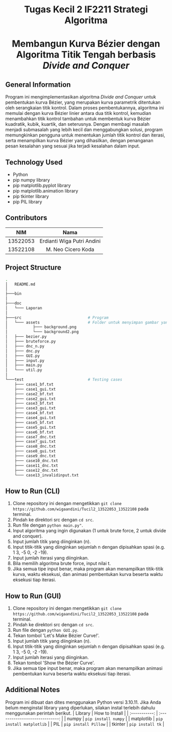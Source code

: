 <h1 align="center"> Tugas Kecil 2 IF2211 Strategi Algoritma </h1>
<h1 align="center">  Membangun Kurva Bézier dengan Algoritma Titik Tengah berbasis <em> Divide and Conquer </em> </h1>


## General Information
Program ini mengimplementasikan algoritma *Divide and Conquer* untuk pembentukan kurva Bézier, yang merupakan kurva parametrik ditentukan oleh serangkaian titik kontrol. Dalam proses pembentukannya, algoritma ini memulai dengan kurva Bézier linier antara dua titik kontrol, kemudian menambahkan titik kontrol tambahan untuk membentuk kurva Bézier kuadratik, kubik, kuartik, dan seterusnya. Dengan membagi masalah menjadi submasalah yang lebih kecil dan menggabungkan solusi, program memungkinkan pengguna untuk menentukan jumlah titik kontrol dan iterasi, serta menampilkan kurva Bézier yang dihasilkan, dengan penanganan pesan kesalahan yang sesuai jika terjadi kesalahan dalam input.


## Technology Used
- Python
- pip numpy library
- pip matplotlib.pyplot library
- pip matplotlib.animation library
- pip tkinter library
- pip PIL library


## Contributors
|   NIM    |                  Nama                  |
| :------: | :------------------------------------: |
| 13522053 |       Erdianti Wiga Putri Andini       |
| 13522108 |          M. Neo Cicero Koda            |



## Project Structure
```bash
.
│   README.md
│
├───bin                                   
│
├───doc  
│   └─── Laporan
│                      
├───src                             # Program
│   └─── assets                     # Folder untuk menyimpan gambar yang digunakan pada GUI 
│           ├─── background.png      
│           └─── background2.png      
│   ├─── bezier.py 
│   ├─── bruteforce.py 
│   ├─── dnc_n.py 
│   ├─── dnc.py 
│   ├─── GUI.py 
│   ├─── input.py 
│   ├─── main.py 
│   └─── util.py                       
│  
└───test                            # Testing cases
    ├─── case1_bf.txt             
    ├─── case1_gui.txt             
    ├─── case2_bf.txt
    ├─── case2_gui.txt
    ├─── case3_bf.txt
    ├─── case3_gui.txt
    ├─── case4_bf.txt
    ├─── case4_gui.txt
    ├─── case5_bf.txt
    ├─── case5_gui.txt
    ├─── case6_bf.txt
    ├─── case7_dnc.txt
    ├─── case7_gui.txt
    ├─── case8_dnc.txt
    ├─── case8_gui.txt
    ├─── case9_dnc.txt
    ├─── case10_dnc.txt
    ├─── case11_dnc.txt
    ├─── case12_dnc.txt
    └─── case13_invalidinput.txt
```


## How to Run (CLI)
1. Clone repository ini dengan mengetikkan `git clone https://github.com/wigaandini/Tucil2_13522053_13522108` pada terminal.
2. Pindah ke direktori src dengan `cd src`.
3. Run file dengan `python main.py"`.
4. Input algoritma yang ingin digunakan (1 untuk brute force, 2 untuk divide and conquer).
5. Input jumlah titik yang diinginkan (n).
6. Input titik-titik yang diinginkan sejumlah n dengan dipisahkan spasi (e.g. 1 3, -5 0, -2 -19).
7. Input jumlah iterasi yang diinginkan.
8. Bila memilih algoritma brute force, input nilai t.
9. Jika semua tipe input benar, maka program akan menampilkan titik-titik kurva, waktu eksekusi, dan animasi pembentukan kurva beserta waktu eksekusi tiap iterasi.


## How to Run (GUI)
1. Clone repository ini dengan mengetikkan `git clone https://github.com/wigaandini/Tucil2_13522053_13522108` pada terminal.
2. Pindah ke direktori src dengan `cd src`.
3. Run file dengan `python GUI.py`.
4. Tekan tombol 'Let's Make Bézier Curve!'.
5. Input jumlah titik yang diinginkan (n).
6. Input titik-titik yang diinginkan sejumlah n dengan dipisahkan spasi (e.g. 1 3, -5 0, -2 -19).
7. Input jumlah iterasi yang diinginkan.
8. Tekan tombol 'Show the Bézier Curve'.
9. Jika semua tipe input benar, maka program akan menampilkan animasi pembentukan kurva beserta waktu eksekusi tiap iterasi.


## Additional Notes
Program ini dibuat dan dites menggunakan Python versi 3.10.11.
Jika Anda belum menginstal library yang diperlukan, silakan instal terlebih dahulu menggunakan perintah berikut.
|    Library    |         How to Install          |
| :-----------: | :-----------------------------: |
|     numpy     |       `pip install numpy`       |
|   matplotlib  |     `pip install matplotlib`    |
|      PIL      |       `pip install Pillow`      |
|    tkinter    |         `pip install tk`        |
